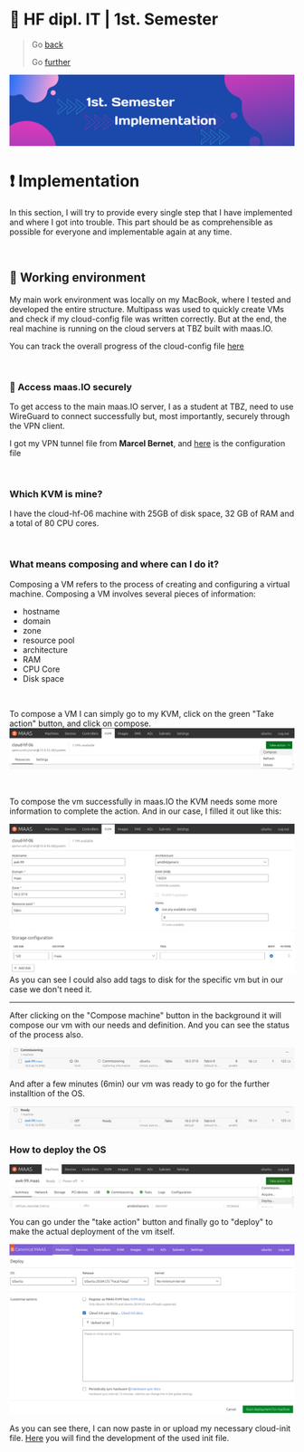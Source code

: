 # :ticket: HF dipl. IT | 1st. Semester

> Go [back](/pages/variation.md)
>
> Go [further](/pages/implementation.md)

![Banner](/img/banner4.png)

# :exclamation: Implementation

In this section, I will try to provide every single step that I have implemented and where I got into trouble. This part should be as comprehensible as possible for everyone and implementable again at any time.

<br>

## :green_book: Working environment

My main work environment was locally on my MacBook, where I tested and developed the entire structure. Multipass was used to quickly create VMs and check if my cloud-config file was written correctly. But at the end, the real machine is running on the cloud servers at TBZ built with maas.IO.

You can track the overall progress of the cloud-config file [here](/docs)

<br>

### :closed_lock_with_key: Access maas.IO securely

To get access to the main maas.IO server, I as a student at TBZ, need to use WireGuard to connect successfully but, most importantly, securely through the VPN client.

I got my VPN tunnel file from **Marcel Bernet**, and [here](/docs/wg2.37-template.conf) is the configuration file

<br>

### Which KVM is mine?

I have the cloud-hf-06 machine with 25GB of disk space, 32 GB of RAM and a total of 80 CPU cores.

<br>

### What means composing and where can I do it?

Composing a VM refers to the process of creating and configuring a virtual machine. Composing a VM involves several pieces of information:
-   hostname
-   domain
-   zone
-   resource pool
-   architecture
-   RAM
-   CPU Core
-   Disk space

<br>

To compose a VM I can simply go to my KVM, click on the green "Take action" button, and click on compose.
![Compose](/img/compose.png)

<br>

To compose the vm successfully in maas.IO the KVM needs some more information to complete the action. And in our case, I filled it out like this:


![Compose2](/img/compose2.png)
![Compose3](/img/compose3.png)
As you can see I could also add tags to disk for the specific vm but in our case we don't need it.

---

After clicking on the "Compose machine" button in the background it will compose our vm with our needs and definition. And you can see the status of the process also. 

![Compose4](/img/compose4.png)

And after a few minutes (6min) our vm was ready to go for the further installtion of the OS.

![Compose5](/img/compose5.png)

### How to deploy the OS

![Compose6](/img/compose6.png)

You can go under the "take action" button and finally go to "deploy" to make the actual deployment of the vm itself.

![Deployment](/img/awx_deployment_1.png)

As you can see there, I can now paste in or upload my necessary cloud-init file. [Here](/pages/cloud-init_dev.md) you will find the development of the used init file.